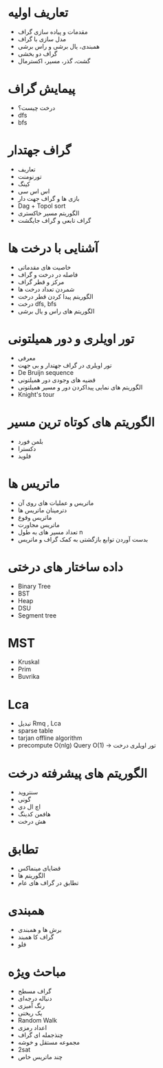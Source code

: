 # تعاریف اولیه
* مقدمات  و پیاده سازی گراف
* مدل سازی با گراف
* همبندی، یال برشی و راس برشی
* گراف دو بخشی
* گشت، گذر، مسیر، اکسترمال
# پیمایش گراف
* درخت چیست؟
* dfs
* bfs
# گراف جهتدار
* تعاریف
* تورنومنت
* کینگ
* اس اس سی
* بازی ها و گراف جهت دار
* Dag + Topol sort
* الگوریتم مسیر خاکستری
* گراف تابعی و گراف جایگشت
# آشنایی با درخت ها
* خاصیت های مقدماتی
* فاصله در درخت و گراف
* مرکز و قطر گراف
* شمردن تعداد درخت ها
* الگوریتم پیدا کردن قطر درخت
* درخت dfs, bfs
* الگوریتم های راس و یال برشی
# تور اویلری و دور همیلتونی
* معرفی
* تور اویلری در گراف جهتدار و بی جهت
* De Bruijn sequence
* قضیه های وجودی دور همیلتونی
* الگوریتم های نمایی پیداکردن دور و مسیر همیلتونی
* Knight's tour
# الگوریتم های کوتاه ترین مسیر
* بلمن فورد
* دکسترا
* فلوید
# ماتریس ها
* ماتریس و عملیات های روی آن
* دترمینان ماتریس ها
* ماتریس وقوع 
* ماتریس مجاورت
* تعداد مسیر های به طول n
* بدست آوردن توابع بازگشتی به کمک گراف و ماتریس
# داده ساختار های درختی
* Binary Tree
* BST
* Heap
* DSU
* Segment tree
# MST
* Kruskal
* Prim
* Buvrika
# Lca
* تبدیل Rmq , Lca
* sparse table
* tarjan offline algorithm
* precompute O(nlg) Query O(1) -> تور اویلری درخت
# الگوریتم های پیشرفته درخت
* سنتروید
* گونی
* اچ ال دی
* هافمن کدینگ
* هش درخت
# تطابق
* قضایای مینماکس
* الگوریتم ها
* تطابق در گراف های عام
# همبندی
* برش ها و  همبندی
* گراف کا همبند
* فلو
# مباحث ویژه
* گراف مسطح
* دنباله درجه‌ای
* رنگ آمیزی
* یک ریختی
* Random Walk
* اعداد رمزی
* چنذجمله ای گراف
* مجموعه مستقل و خوشه
* 2sat
* چند ماتریس خاص